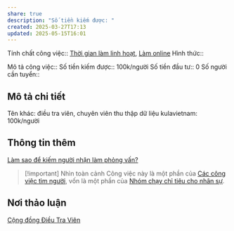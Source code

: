 ```yaml
---
share: true
description: "Số tiền kiếm được: "
created: 2025-03-27T17:13
updated: 2025-05-15T16:01
---
```

Tính chất công việc:: [Thời gian làm linh hoạt](../../../../1.%20T%C3%ADnh%20ch%E1%BA%A5t%20c%C3%B4ng%20vi%E1%BB%87c/Theo%20th%E1%BB%9Di%20gian/Th%E1%BB%9Di%20gian%20l%C3%A0m%20linh%20ho%E1%BA%A1t.md), [Làm online](../../../../1.%20T%C3%ADnh%20ch%E1%BA%A5t%20c%C3%B4ng%20vi%E1%BB%87c/Theo%20t%C3%ADnh%20ch%E1%BA%A5t%20c%C3%B4ng%20vi%E1%BB%87c/L%C3%A0m%20tr%E1%BB%B1c%20tuy%E1%BA%BFn.md)
Hình thức:: 

Mô tả công việc:: 
Số tiền kiếm được:: 100k/người
Số tiền đầu tư:: 0
Số người cần tuyển:: 

## Mô tả chi tiết
Tên khác: điều tra viên, chuyên viên thu thập dữ liệu
kulavietnam: 100k/người

## Thông tin thêm
[Làm sao để kiếm người nhận làm phỏng vấn?](../../../../../M%E1%BB%9F%20r%E1%BB%99ng%20m%E1%BB%91i%20quan%20h%E1%BB%87/Ki%E1%BA%BFm%20ng%C6%B0%E1%BB%9Di%20s%E1%BA%B5n%20s%C3%A0ng%20cho%20m%C3%ACnh%20h%E1%BB%8Fi.md)

> [!important] Nhìn toàn cảnh
> Công việc này là một phần của [Các công việc tìm người](./index.md), vốn là một phần của [Nhóm chạy chỉ tiêu cho nhân sự](../../../../../../%F0%9F%93%90D%E1%BB%B1%20%C3%A1n/Ch%E1%BA%A1y%20ch%E1%BB%89%20ti%C3%AAu/index.md).

## Nơi thảo luận
[Cộng đồng Điều Tra Viên](https://www.facebook.com/groups/DTVMDRI)
